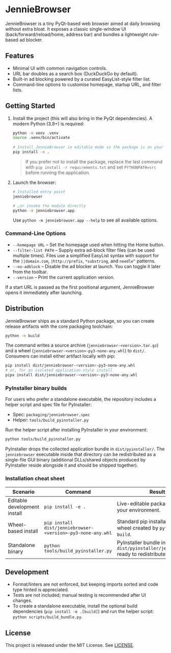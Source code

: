 # JennieBrowser

JennieBrowser is a tiny PyQt-based web browser aimed at daily browsing without
extra bloat. It exposes a classic single-window UI (back/forward/reload/home,
address bar) and bundles a lightweight rule-based ad blocker.

## Features

- Minimal UI with common navigation controls.
- URL bar doubles as a search box (DuckDuckGo by default).
- Built-in ad blocking powered by a curated EasyList-style filter list.
- Command-line options to customise homepage, startup URL, and filter lists.

## Getting Started

1. Install the project (this will also bring in the PyQt dependencies). A
   modern Python (3.9+) is required:

   ```bash
   python -m venv .venv
   source .venv/bin/activate
    
   # Install JennieBrowser in editable mode so the package is on your PYTHONPATH
   pip install -e .
   ```

   > If you prefer not to install the package, replace the last command with
   > `pip install -r requirements.txt` and set `PYTHONPATH=src` before running
   > the application.

2. Launch the browser:

   ```bash
   # Installed entry point
   jenniebrowser

   # …or invoke the module directly
   python -m jenniebrowser.app
   ```

   Use `python -m jenniebrowser.app --help` to see all available options.

### Command-Line Options

- `--homepage URL` – Set the homepage used when hitting the Home button.
- `--filter-list PATH` – Supply extra ad-block filter files (can be used
  multiple times). Files use a simplified EasyList syntax with support for the
  `||domain.com`, `|http://prefix`, `*substring`, and `needle^` patterns.
- `--no-adblock` – Disable the ad blocker at launch. You can toggle it later
  from the toolbar.
- `--version` – Print the current application version.

If a start URL is passed as the first positional argument, JennieBrowser opens it
immediately after launching.

## Distribution

JennieBrowser ships as a standard Python package, so you can create release
artifacts with the core packaging toolchain:

```bash
python -m build
```

The command writes a source archive (`jenniebrowser-<version>.tar.gz`) and a
wheel (`jenniebrowser-<version>-py3-none-any.whl`) to `dist/`. Consumers can
install either artifact locally with pip:

```bash
pip install dist/jenniebrowser-<version>-py3-none-any.whl
# or, for an isolated application-style install
pipx install dist/jenniebrowser-<version>-py3-none-any.whl
```

### PyInstaller binary builds

For users who prefer a standalone executable, the repository includes a helper
script and spec file for PyInstaller:

- Spec: `packaging/jenniebrowser.spec`
- Helper: `tools/build_pyinstaller.py`

Run the helper script after installing PyInstaller in your environment:

```bash
python tools/build_pyinstaller.py
```

PyInstaller drops the collected application bundle in `dist/pyinstaller/`. The
`jenniebrowser` executable inside that directory can be redistributed as a
single-file GUI binary (additional DLLs/shared objects produced by PyInstaller
reside alongside it and should be shipped together).

### Installation cheat sheet

| Scenario | Command | Result |
| --- | --- | --- |
| Editable development install | `pip install -e .` | Live-editable package linked into your environment. |
| Wheel-based install | `pip install dist/jenniebrowser-<version>-py3-none-any.whl` | Standard pip installation from the wheel created by `python -m build`. |
| Standalone binary | `python tools/build_pyinstaller.py` | PyInstaller bundle in `dist/pyinstaller/jenniebrowser/` ready to redistribute. |

## Development

- Format/linters are not enforced, but keeping imports sorted and code type
  hinted is appreciated.
- Tests are not included; manual testing is recommended after UI changes.
- To create a standalone executable, install the optional build dependencies
  (`pip install -e .[build]`) and run the helper script: `python scripts/build_bundle.py`.

## License

This project is released under the MIT License. See [LICENSE](LICENSE).
